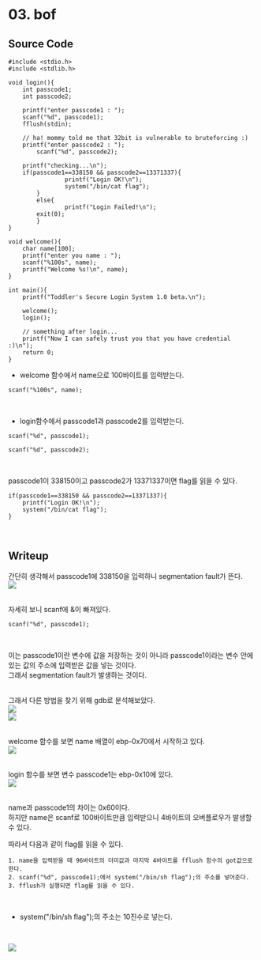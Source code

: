# 03. bof

## Source Code
```
#include <stdio.h>
#include <stdlib.h>

void login(){
	int passcode1;
	int passcode2;

	printf("enter passcode1 : ");
	scanf("%d", passcode1);
	fflush(stdin);

	// ha! mommy told me that 32bit is vulnerable to bruteforcing :)
	printf("enter passcode2 : ");
        scanf("%d", passcode2);

	printf("checking...\n");
	if(passcode1==338150 && passcode2==13371337){
                printf("Login OK!\n");
                system("/bin/cat flag");
        }
        else{
                printf("Login Failed!\n");
		exit(0);
        }
}

void welcome(){
	char name[100];
	printf("enter you name : ");
	scanf("%100s", name);
	printf("Welcome %s!\n", name);
}

int main(){
	printf("Toddler's Secure Login System 1.0 beta.\n");

	welcome();
	login();

	// something after login...
	printf("Now I can safely trust you that you have credential :)\n");
	return 0;	
}
```   

* welcome 함수에서 name으로 100바이트를 입력받는다.   
```
scanf("%100s", name);
```    
</br>

* login함수에서 passcode1과 passcode2를 입력받는다.   
```
scanf("%d", passcode1);
```   
```
scanf("%d", passcode2);
```   
<br/>

passcode1이 338150이고 passcode2가 13371337이면 flag를 읽을 수 있다.   
```
if(passcode1==338150 && passcode2==13371337){
	printf("Login OK!\n");
	system("/bin/cat flag");
}
```   
<br/>

## Writeup

간단히 생각해서 passcode1에 338150을 입력하니 segmentation fault가 뜬다.   
![](1.PNG)   
<br/>

자세히 보니 scanf에 &이 빠져있다.   
```
scanf("%d", passcode1);
```   
<br/>

이는 passcode1이란 변수에 값을 저장하는 것이 아니라 passcode1이라는 변수 안에 있는 값의 주소에 입력받은 값을 넣는 것이다.   
그래서 segmentation fault가 발생하는 것이다.   
</br>

그래서 다른 방법을 찾기 위해 gdb로 분석해보았다.   
![](2.PNG)   
![](3.PNG)   
</br>

welcome 함수를 보면 name 배열이 ebp-0x70에서 시작하고 있다.   
![](4.PNG)   
<br/>

login 함수를 보면 변수 passcode1는 ebp-0x10에 있다.   
![](5.PNG)   
<br/>

name과 passcode1의 차이는 0x60이다.   
하지만 name은 scanf로 100바이트만큼 입력받으니 4바이트의 오버플로우가 발생할 수 있다.
<br/>

따라서 다음과 같이 flag를 읽을 수 있다.   
```
1. name을 입력받을 때 96바이트의 더미값과 마지막 4바이트를 fflush 함수의 got값으로 한다.   
2. scanf("%d", passcode1);에서 system("/bin/sh flag");의 주소를 넣어준다.
3. fflush가 실행되면 flag를 읽을 수 있다.
```   
<br/>

* system("/bin/sh flag");의 주소는 10진수로 넣는다.   
</br>

![](6.PNG)